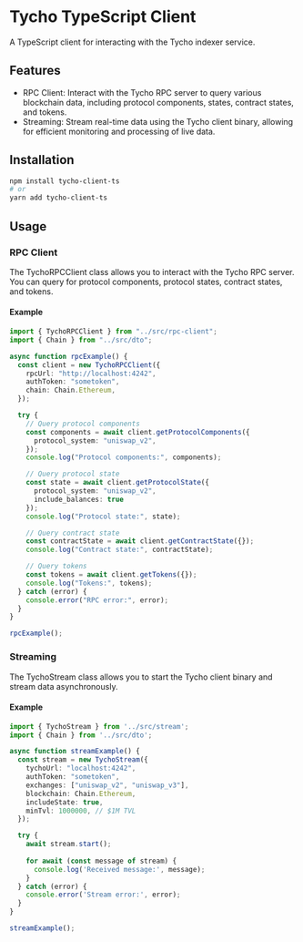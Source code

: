 # Tycho TypeScript Client

A TypeScript client for interacting with the Tycho indexer service.

## Features

- RPC Client: Interact with the Tycho RPC server to query various blockchain data, including protocol components,
  states, contract states, and tokens.
- Streaming: Stream real-time data using the Tycho client binary, allowing for efficient monitoring and processing of
  live data.

## Installation

```bash
npm install tycho-client-ts
# or
yarn add tycho-client-ts
```

## Usage

### RPC Client

The TychoRPCClient class allows you to interact with the Tycho RPC server. You can query for protocol components,
protocol states, contract states, and tokens.

#### Example

```ts
import { TychoRPCClient } from "../src/rpc-client";
import { Chain } from "../src/dto";

async function rpcExample() {
  const client = new TychoRPCClient({
    rpcUrl: "http://localhost:4242",
    authToken: "sometoken",
    chain: Chain.Ethereum,
  });

  try {
    // Query protocol components
    const components = await client.getProtocolComponents({
      protocol_system: "uniswap_v2",
    });
    console.log("Protocol components:", components);

    // Query protocol state
    const state = await client.getProtocolState({
      protocol_system: "uniswap_v2",
      include_balances: true
    });
    console.log("Protocol state:", state);

    // Query contract state
    const contractState = await client.getContractState({});
    console.log("Contract state:", contractState);

    // Query tokens
    const tokens = await client.getTokens({});
    console.log("Tokens:", tokens);
  } catch (error) {
    console.error("RPC error:", error);
  }
}

rpcExample();
```

### Streaming

The TychoStream class allows you to start the Tycho client binary and stream data asynchronously.

#### Example

```ts
import { TychoStream } from '../src/stream';
import { Chain } from '../src/dto';

async function streamExample() {
  const stream = new TychoStream({
    tychoUrl: "localhost:4242",
    authToken: "sometoken",
    exchanges: ["uniswap_v2", "uniswap_v3"],
    blockchain: Chain.Ethereum,
    includeState: true,
    minTvl: 1000000, // $1M TVL
  });

  try {
    await stream.start();
    
    for await (const message of stream) {
      console.log('Received message:', message);
    }
  } catch (error) {
    console.error('Stream error:', error);
  }
}

streamExample();
```
